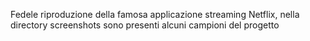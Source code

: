 Fedele riproduzione della famosa applicazione streaming Netflix, nella directory screenshots sono presenti alcuni campioni del progetto